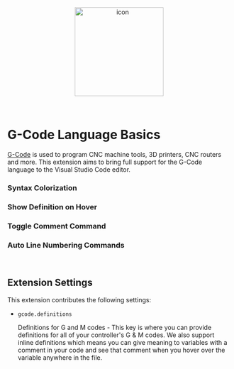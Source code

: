 <br/><p align="center"><img src="https://user-images.githubusercontent.com/29161635/93551441-de870a00-f93b-11ea-82a3-48c360d2f732.png" alt="icon" width="200px"></p><br/>

# G-Code Language Basics

[G-Code](https://en.wikipedia.org/wiki/G-code) is used to program CNC machine tools, 3D printers, CNC routers and more.  This extension aims to bring full support for the G-Code language to the Visual Studio Code editor.


### **Syntax Colorization**

### **Show Definition on Hover**

### **Toggle Comment Command**

### **Auto Line Numbering Commands**

<br/>

## Extension Settings

This extension contributes the following settings:

* `gcode.definitions`

    Definitions for G and M codes - This key is where you can provide definitions for all of your controller's G & M codes.  We also support inline definitions which means you can give meaning to variables with a comment in your code and see that comment when you hover over the variable anywhere in the file.

